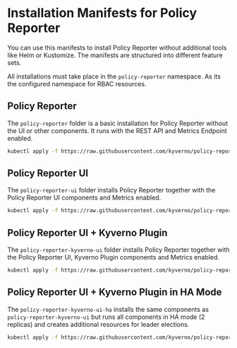 # Installation Manifests for Policy Reporter

You can use this manifests to install Policy Reporter without additional tools like Helm or Kustomize. The manifests are structured into different feature sets.

All installations must take place in the `policy-reporter` namespace. As its the configured namespace for RBAC resources.

## Policy Reporter

The `policy-reporter` folder is a basic installation for Policy Reporter without the UI or other components. It runs with the REST API and Metrics Endpoint enabled.

```bash
kubectl apply -f https://raw.githubusercontent.com/kyverno/policy-reporter/main/manifests/policy-reporter/install.yaml
```

## Policy Reporter UI

The `policy-reporter-ui` folder installs Policy Reporter together with the Policy Reporter UI components and Metrics enabled.

```bash
kubectl apply -f https://raw.githubusercontent.com/kyverno/policy-reporter/main/manifests/policy-reporter-ui/install.yaml
```

## Policy Reporter UI + Kyverno Plugin

The `policy-reporter-kyverno-ui` folder installs Policy Reporter together with the Policy Reporter UI, Kyverno Plugin components and Metrics enabled.

```bash
kubectl apply -f https://raw.githubusercontent.com/kyverno/policy-reporter/main/manifests/policy-reporter-kyverno-ui/install.yaml
```

## Policy Reporter UI + Kyverno Plugin in HA Mode

The `policy-reporter-kyverno-ui-ha` installs the same components as `policy-reporter-kyverno-ui` but runs all components in HA mode (2 replicas) and creates additional resources for leader elections.

```bash
kubectl apply -f https://raw.githubusercontent.com/kyverno/policy-reporter/main/manifests/policy-reporter-kyverno-ui-ha/install.yaml
```
